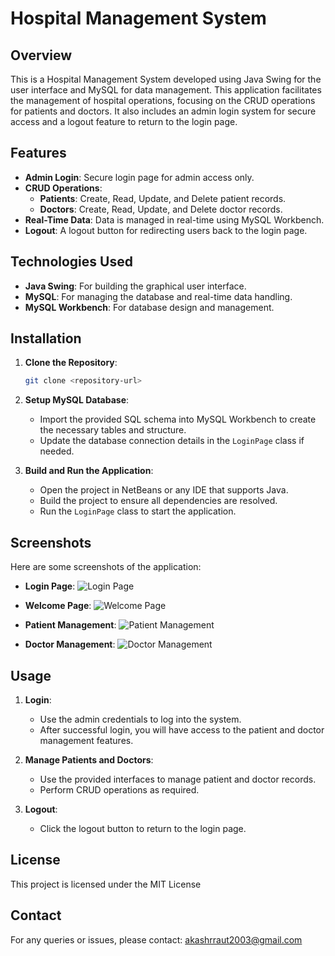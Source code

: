 # Hospital Management System

## Overview

This is a Hospital Management System developed using Java Swing for the user interface and MySQL for data management. This application facilitates the management of hospital operations, focusing on the CRUD operations for patients and doctors. It also includes an admin login system for secure access and a logout feature to return to the login page.

## Features

- **Admin Login**: Secure login page for admin access only.
- **CRUD Operations**:
  - **Patients**: Create, Read, Update, and Delete patient records.
  - **Doctors**: Create, Read, Update, and Delete doctor records.
- **Real-Time Data**: Data is managed in real-time using MySQL Workbench.
- **Logout**: A logout button for redirecting users back to the login page.

## Technologies Used

- **Java Swing**: For building the graphical user interface.
- **MySQL**: For managing the database and real-time data handling.
- **MySQL Workbench**: For database design and management.

## Installation

1. **Clone the Repository**:

   ```bash
   git clone <repository-url>
   ```

2. **Setup MySQL Database**:

   - Import the provided SQL schema into MySQL Workbench to create the necessary tables and structure.
   - Update the database connection details in the `LoginPage` class if needed.

3. **Build and Run the Application**:
   - Open the project in NetBeans or any IDE that supports Java.
   - Build the project to ensure all dependencies are resolved.
   - Run the `LoginPage` class to start the application.

## Screenshots

Here are some screenshots of the application:

- **Login Page**:
  ![Login Page](https://github.com/zahidrahimoon/Hospital-Management-System/blob/master/Screenshots/login.PNG)

- **Welcome Page**:
  ![Welcome Page](https://github.com/zahidrahimoon/Hospital-Management-System/blob/master/Screenshots/welcome.PNG)

- **Patient Management**:
  ![Patient Management](https://github.com/zahidrahimoon/Hospital-Management-System/blob/master/Screenshots/patient.PNG)

- **Doctor Management**:
  ![Doctor Management](https://github.com/zahidrahimoon/Hospital-Management-System/blob/master/Screenshots/doctor.PNG)

## Usage

1. **Login**:

   - Use the admin credentials to log into the system.
   - After successful login, you will have access to the patient and doctor management features.

2. **Manage Patients and Doctors**:

   - Use the provided interfaces to manage patient and doctor records.
   - Perform CRUD operations as required.

3. **Logout**:
   - Click the logout button to return to the login page.

## License

This project is licensed under the MIT License

## Contact

For any queries or issues, please contact:
akashrraut2003@gmail.com
